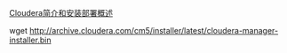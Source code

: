 


[Cloudera简介和安装部署概述](http://blog.csdn.net/ymh198816/article/details/52423200)

wget http://archive.cloudera.com/cm5/installer/latest/cloudera-manager-installer.bin
